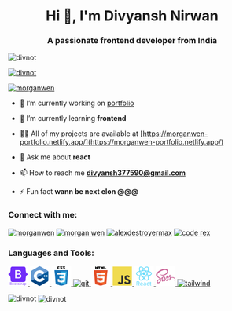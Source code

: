 
<h1 align="center">Hi 👋, I'm Divyansh Nirwan</h1>
<h3 align="center">A passionate frontend developer from India</h3>

<p align="left"> <img src="https://komarev.com/ghpvc/?username=divnot&label=Profile%20views&color=0e75b6&style=flat" alt="divnot" /> </p>

<p align="left"> <a href="https://github.com/ryo-ma/github-profile-trophy"><img src="https://github-profile-trophy.vercel.app/?username=divnot" alt="divnot" /></a> </p>

<p align="left"> <a href="https://twitter.com/morganwen" target="blank"><img src="https://img.shields.io/twitter/follow/morganwen?logo=twitter&style=for-the-badge" alt="morganwen" /></a> </p>

- 🔭 I’m currently working on [portfolio](https://morgan-wen-movies.netlify.app/)

- 🌱 I’m currently learning **frontend**

- 👨‍💻 All of my projects are available at [https://morganwen-portfolio.netlify.app/](https://morganwen-portfolio.netlify.app/)

- 💬 Ask me about **react**

- 📫 How to reach me **divyansh377590@gmail.com**

- ⚡ Fun fact **wann be next elon @@@**

<h3 align="left">Connect with me:</h3>
<p align="left">
<a href="https://twitter.com/morganwen" target="blank"><img align="center" src="https://raw.githubusercontent.com/rahuldkjain/github-profile-readme-generator/master/src/images/icons/Social/twitter.svg" alt="morganwen" height="30" width="40" /></a>
<a href="https://linkedin.com/in/morgan wen" target="blank"><img align="center" src="https://raw.githubusercontent.com/rahuldkjain/github-profile-readme-generator/master/src/images/icons/Social/linked-in-alt.svg" alt="morgan wen" height="30" width="40" /></a>
<a href="https://instagram.com/alexdestroyermax" target="blank"><img align="center" src="https://raw.githubusercontent.com/rahuldkjain/github-profile-readme-generator/master/src/images/icons/Social/instagram.svg" alt="alexdestroyermax" height="30" width="40" /></a>
<a href="https://www.youtube.com/c/code rex" target="blank"><img align="center" src="https://raw.githubusercontent.com/rahuldkjain/github-profile-readme-generator/master/src/images/icons/Social/youtube.svg" alt="code rex" height="30" width="40" /></a>
</p>

<h3 align="left">Languages and Tools:</h3>
<p align="left"> <a href="https://getbootstrap.com" target="_blank" rel="noreferrer"> <img src="https://raw.githubusercontent.com/devicons/devicon/master/icons/bootstrap/bootstrap-plain-wordmark.svg" alt="bootstrap" width="40" height="40"/> </a> <a href="https://www.w3schools.com/cpp/" target="_blank" rel="noreferrer"> <img src="https://raw.githubusercontent.com/devicons/devicon/master/icons/cplusplus/cplusplus-original.svg" alt="cplusplus" width="40" height="40"/> </a> <a href="https://www.w3schools.com/css/" target="_blank" rel="noreferrer"> <img src="https://raw.githubusercontent.com/devicons/devicon/master/icons/css3/css3-original-wordmark.svg" alt="css3" width="40" height="40"/> </a> <a href="https://git-scm.com/" target="_blank" rel="noreferrer"> <img src="https://www.vectorlogo.zone/logos/git-scm/git-scm-icon.svg" alt="git" width="40" height="40"/> </a> <a href="https://www.w3.org/html/" target="_blank" rel="noreferrer"> <img src="https://raw.githubusercontent.com/devicons/devicon/master/icons/html5/html5-original-wordmark.svg" alt="html5" width="40" height="40"/> </a> <a href="https://developer.mozilla.org/en-US/docs/Web/JavaScript" target="_blank" rel="noreferrer"> <img src="https://raw.githubusercontent.com/devicons/devicon/master/icons/javascript/javascript-original.svg" alt="javascript" width="40" height="40"/> </a> <a href="https://reactjs.org/" target="_blank" rel="noreferrer"> <img src="https://raw.githubusercontent.com/devicons/devicon/master/icons/react/react-original-wordmark.svg" alt="react" width="40" height="40"/> </a> <a href="https://sass-lang.com" target="_blank" rel="noreferrer"> <img src="https://raw.githubusercontent.com/devicons/devicon/master/icons/sass/sass-original.svg" alt="sass" width="40" height="40"/> </a> <a href="https://tailwindcss.com/" target="_blank" rel="noreferrer"> <img src="https://www.vectorlogo.zone/logos/tailwindcss/tailwindcss-icon.svg" alt="tailwind" width="40" height="40"/> </a> </p>

<p><img align="left" src="https://github-readme-stats.vercel.app/api/top-langs?username=divnot&show_icons=true&locale=en&layout=compact" alt="divnot" /></p>

<p>&nbsp;<img align="center" src="https://github-readme-stats.vercel.app/api?username=divnot&show_icons=true&locale=en" alt="divnot" /></p>
